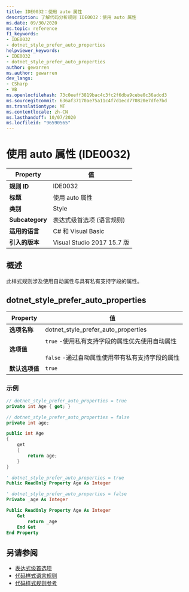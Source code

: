 ```yaml
---
title: IDE0032：使用 auto 属性
description: 了解代码分析规则 IDE0032：使用 auto 属性
ms.date: 09/30/2020
ms.topic: reference
f1_keywords:
- IDE0032
- dotnet_style_prefer_auto_properties
helpviewer_keywords:
- IDE0032
- dotnet_style_prefer_auto_properties
author: gewarren
ms.author: gewarren
dev_langs:
- CSharp
- VB
ms.openlocfilehash: 73c0eeff3819bac4c3fc2f6dba9cebe0c36adcd3
ms.sourcegitcommit: 636af37170ae75a11c4f7d1ecd770820e7dfe7bd
ms.translationtype: MT
ms.contentlocale: zh-CN
ms.lasthandoff: 10/07/2020
ms.locfileid: "96590565"
---
```

# <a name="use-auto-property-ide0032"></a>使用 auto 属性 (IDE0032) 

|Property|值|
|-|-|
| **规则 ID** | IDE0032 |
| **标题** | 使用 auto 属性 |
| **类别** | Style |
| **Subcategory** | 表达式级首选项 (语言规则)  |
| **适用的语言** | C# 和 Visual Basic |
| **引入的版本** | Visual Studio 2017 15.7 版 |

## <a name="overview"></a>概述

此样式规则涉及使用自动属性与具有私有支持字段的属性。

## <a name="dotnet_style_prefer_auto_properties"></a>dotnet_style_prefer_auto_properties

|Property|值|
|-|-|
| **选项名称** | dotnet_style_prefer_auto_properties
| **选项值** | `true` -使用私有支持字段的属性优先使用自动属性<br /><br />`false` -通过自动属性使用带有私有支持字段的属性 |
| **默认选项值** | `true` |

### <a name="example"></a>示例

```csharp
// dotnet_style_prefer_auto_properties = true
private int Age { get; }

// dotnet_style_prefer_auto_properties = false
private int age;

public int Age
{
    get
    {
        return age;
    }
}
```

```vb
' dotnet_style_prefer_auto_properties = true
Public ReadOnly Property Age As Integer

' dotnet_style_prefer_auto_properties = false
Private _age As Integer

Public ReadOnly Property Age As Integer
    Get
        return _age
    End Get
End Property
```

## <a name="see-also"></a>另请参阅

- [表达式级首选项](expression-level-preferences.md)
- [代码样式语言规则](language-rules.md)
- [代码样式规则参考](index.md)
